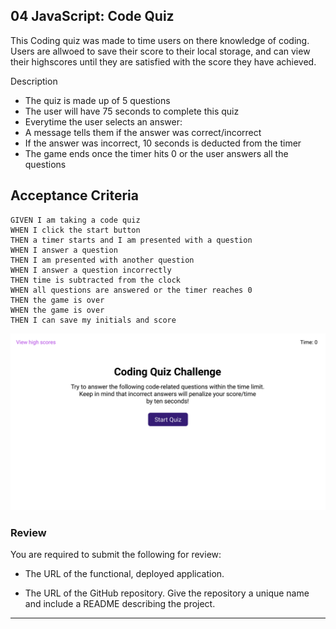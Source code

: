 ## 04 JavaScript: Code Quiz

This Coding quiz was made to time users on there knowledge of coding. Users are allwoed to save their score to their local storage, and can view their highscores until they are satisfied with the score they have achieved.

Description
- The quiz is made up of 5 questions 
- The user will have 75 seconds to complete this quiz
- Everytime the user selects an answer:
- A message tells them if the answer was correct/incorrect
- If the answer was incorrect, 10 seconds is deducted from the timer
- The game ends once the timer hits 0 or the user answers all the questions

## Acceptance Criteria

```
GIVEN I am taking a code quiz
WHEN I click the start button
THEN a timer starts and I am presented with a question
WHEN I answer a question
THEN I am presented with another question
WHEN I answer a question incorrectly
THEN time is subtracted from the clock
WHEN all questions are answered or the timer reaches 0
THEN the game is over
WHEN the game is over
THEN I can save my initials and score
```


![code quiz](./assets/images/codingquiz.gif)

### Review

You are required to submit the following for review:

* The URL of the functional, deployed application.

* The URL of the GitHub repository. Give the repository a unique name and include a README describing the project.

- - -


